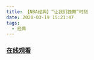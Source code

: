```yaml
---
title: 【NBA经典】“让我们独舞”时刻
date: 2020-03-19 15:21:47
tags:
  - 经典
---
```


### <a href="https://www.weibo.com/tv/v/IzkKPvnGu?fid=1034:4484206940848166" target="_blank">在线观看</a>

